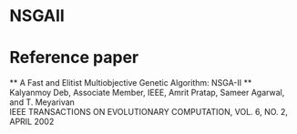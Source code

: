 # NSGAII

# Reference paper
** A Fast and Elitist Multiobjective Genetic Algorithm:
NSGA-II **  
Kalyanmoy Deb, Associate Member, IEEE, Amrit Pratap, Sameer Agarwal, and T. Meyarivan  
IEEE TRANSACTIONS ON EVOLUTIONARY COMPUTATION, VOL. 6, NO. 2, APRIL 2002
